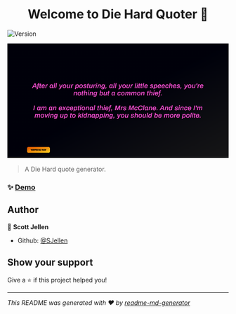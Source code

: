 <h1 align="center">Welcome to Die Hard Quoter 👋</h1>
<p>
  <img alt="Version" src="https://img.shields.io/badge/version-1-blue.svg?cacheSeconds=2592000" />
</p>



![duck hunt screenshot](https://github.com/SJellen/DieHardQuote/blob/master/screenshot.png)

> A Die Hard quote generator.

### ✨ [Demo](https://die-hard-quote.now.sh/)

## Author

👤 **Scott Jellen**

* Github: [@SJellen](https://github.com/SJellen)

## Show your support

Give a ⭐️ if this project helped you!

***
_This README was generated with ❤️ by [readme-md-generator](https://github.com/kefranabg/readme-md-generator)_